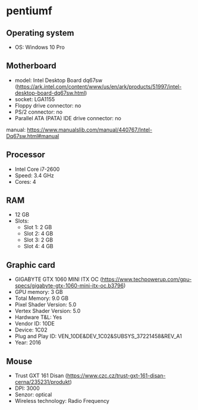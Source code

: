 # pentiumf

## Operating system
- OS: Windows 10 Pro

## Motherboard
- model: Intel Desktop Board dq67sw (https://ark.intel.com/content/www/us/en/ark/products/51997/intel-desktop-board-dq67sw.html)
- socket: LGA1155
- Floppy drive connector: no
- PS/2 connector: no
- Parallel ATA (PATA) IDE drive connector: no

manual: https://www.manualslib.com/manual/440767/Intel-Dq67sw.html#manual

## Processor
- Intel Core i7-2600
- Speed: 3.4 GHz
- Cores: 4

## RAM
- 12 GB
- Slots:
    - Slot 1: 2 GB
    - Slot 2: 4 GB
    - Slot 3: 2 GB
    - Slot 4: 4 GB

## Graphic card
- GIGABYTE GTX 1060 MINI ITX OC (https://www.techpowerup.com/gpu-specs/gigabyte-gtx-1060-mini-itx-oc.b3796)
- GPU memory: 3 GB
- Total Memory: 9.0 GB
- Pixel Shader Version: 5.0
- Vertex Shader Version: 5.0
- Hardware T&L: Yes
- Vendor ID: 10DE
- Device: 1C02
- Plug and Play ID: VEN_10DE&DEV_1C02&SUBSYS_37221458&REV_A1
- Year: 2016

## Mouse
- Trust GXT 161 Disan (https://www.czc.cz/trust-gxt-161-disan-cerna/235231/produkt)
- DPI: 3000
- Senzor: optical
- Wireless technology: Radio Frequency